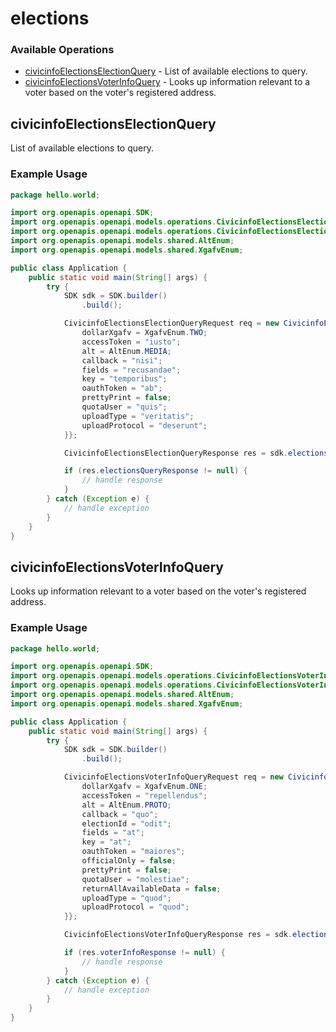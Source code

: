 # elections

### Available Operations

* [civicinfoElectionsElectionQuery](#civicinfoelectionselectionquery) - List of available elections to query.
* [civicinfoElectionsVoterInfoQuery](#civicinfoelectionsvoterinfoquery) - Looks up information relevant to a voter based on the voter's registered address.

## civicinfoElectionsElectionQuery

List of available elections to query.

### Example Usage

```java
package hello.world;

import org.openapis.openapi.SDK;
import org.openapis.openapi.models.operations.CivicinfoElectionsElectionQueryRequest;
import org.openapis.openapi.models.operations.CivicinfoElectionsElectionQueryResponse;
import org.openapis.openapi.models.shared.AltEnum;
import org.openapis.openapi.models.shared.XgafvEnum;

public class Application {
    public static void main(String[] args) {
        try {
            SDK sdk = SDK.builder()
                .build();

            CivicinfoElectionsElectionQueryRequest req = new CivicinfoElectionsElectionQueryRequest() {{
                dollarXgafv = XgafvEnum.TWO;
                accessToken = "iusto";
                alt = AltEnum.MEDIA;
                callback = "nisi";
                fields = "recusandae";
                key = "temporibus";
                oauthToken = "ab";
                prettyPrint = false;
                quotaUser = "quis";
                uploadType = "veritatis";
                uploadProtocol = "deserunt";
            }};            

            CivicinfoElectionsElectionQueryResponse res = sdk.elections.civicinfoElectionsElectionQuery(req);

            if (res.electionsQueryResponse != null) {
                // handle response
            }
        } catch (Exception e) {
            // handle exception
        }
    }
}
```

## civicinfoElectionsVoterInfoQuery

Looks up information relevant to a voter based on the voter's registered address.

### Example Usage

```java
package hello.world;

import org.openapis.openapi.SDK;
import org.openapis.openapi.models.operations.CivicinfoElectionsVoterInfoQueryRequest;
import org.openapis.openapi.models.operations.CivicinfoElectionsVoterInfoQueryResponse;
import org.openapis.openapi.models.shared.AltEnum;
import org.openapis.openapi.models.shared.XgafvEnum;

public class Application {
    public static void main(String[] args) {
        try {
            SDK sdk = SDK.builder()
                .build();

            CivicinfoElectionsVoterInfoQueryRequest req = new CivicinfoElectionsVoterInfoQueryRequest("perferendis") {{
                dollarXgafv = XgafvEnum.ONE;
                accessToken = "repellendus";
                alt = AltEnum.PROTO;
                callback = "quo";
                electionId = "odit";
                fields = "at";
                key = "at";
                oauthToken = "maiores";
                officialOnly = false;
                prettyPrint = false;
                quotaUser = "molestiae";
                returnAllAvailableData = false;
                uploadType = "quod";
                uploadProtocol = "quod";
            }};            

            CivicinfoElectionsVoterInfoQueryResponse res = sdk.elections.civicinfoElectionsVoterInfoQuery(req);

            if (res.voterInfoResponse != null) {
                // handle response
            }
        } catch (Exception e) {
            // handle exception
        }
    }
}
```
